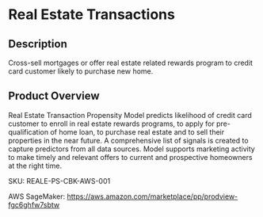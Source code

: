 # Real Estate Transactions
## Description
Cross-sell mortgages or offer real estate related rewards program to credit card customer likely to purchase new home.  

## Product Overview
Real Estate Transaction Propensity Model predicts likelihood of credit card customer to enroll in real estate rewards programs, to apply for pre-qualification of home loan, to purchase real estate and to sell their properties in the near future. A comprehensive list of signals is created to capture predictors from all data sources. Model supports marketing activity to make timely and relevant offers to current and prospective homeowners at the right time. 


SKU: REALE-PS-CBK-AWS-001

AWS SageMaker: https://aws.amazon.com/marketplace/pp/prodview-fgc6ghfw7sbtw
